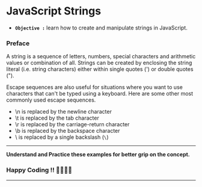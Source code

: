 # JavaScript Strings

- **`Objective :`** learn how to create and manipulate strings in JavaScript.

### Preface

A string is a sequence of letters, numbers, special characters and arithmetic values or combination of all. Strings can be created by enclosing the string literal (i.e. string characters) either within single quotes (') or double quotes (").

Escape sequences are also useful for situations where you want to use characters that can't be typed using a keyboard. Here are some other most commonly used escape sequences.

- \n is replaced by the newline character
- \t is replaced by the tab character
- \r is replaced by the carriage-return character
- \b is replaced by the backspace character
- \\ is replaced by a single backslash (`\`)

---

**Understand and Practice these examples for better grip on the concept.**

### Happy Coding !! 👍🏻✌🏻

---
